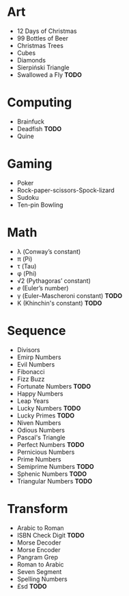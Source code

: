 Art
===

* 12 Days of Christmas
* 99 Bottles of Beer
* Christmas Trees
* Cubes
* Diamonds
* Sierpiński Triangle
* Swallowed a Fly **TODO**

Computing
=========

* Brainfuck
* Deadfish **TODO**
* Quine

Gaming
======

* Poker
* Rock-paper-scissors-Spock-lizard
* Sudoku
* Ten-pin Bowling

Math
====

* λ  (Conway’s constant)
* π  (Pi)
* τ  (Tau)
* φ  (Phi)
* √2 (Pythagoras’ constant)
* 𝑒  (Euler’s number)
* γ  (Euler–Mascheroni constant) **TODO**
* K  (Khinchin's constant) **TODO**

Sequence
========

* Divisors
* Emirp Numbers
* Evil Numbers
* Fibonacci
* Fizz Buzz
* Fortunate Numbers **TODO**
* Happy Numbers
* Leap Years
* Lucky Numbers **TODO**
* Lucky Primes **TODO**
* Niven Numbers
* Odious Numbers
* Pascal's Triangle
* Perfect Numbers **TODO**
* Pernicious Numbers
* Prime Numbers
* Semiprime Numbers **TODO**
* Sphenic Numbers **TODO**
* Triangular Numbers **TODO**

Transform
=========

* Arabic to Roman
* ISBN Check Digit **TODO**
* Morse Decoder
* Morse Encoder
* Pangram Grep
* Roman to Arabic
* Seven Segment
* Spelling Numbers
* £sd **TODO**
